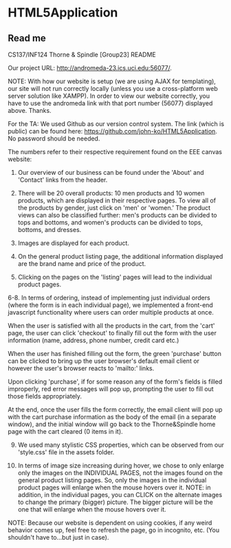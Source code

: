# HTML5Application

## Read me
CS137/INF124 Thorne & Spindle [Group23] README

Our project URL: http://andromeda-23.ics.uci.edu:56077/.

NOTE: With how our website is setup (we are using AJAX for templating), our site will not run correctly locally (unless you use a cross-platform web server solution like XAMPP). In order to view our website correctly, you have to use the andromeda link with that port number (56077) displayed above. Thanks.

For the TA: We used Github as our version control system. The link (which is public) can be found here: https://github.com/john-ko/HTML5Application.
No password should be needed.


The numbers refer to their respective requirement found on the EEE canvas website:
1. Our overview of our business can be found under the 'About' and 'Contact' links from the header.

2. There will be 20 overall products: 10 men products and 10 women products, which are displayed in their respective pages. To view all of the products by gender, just click on 'men' or 'women.' The product views can also be classified further: men's products can be divided to tops and bottoms, and women's products can be divided to tops, bottoms, and dresses.

3. Images are displayed for each product.

4. On the general product listing page, the additional information displayed are the brand name and price of the product.

5. Clicking on the pages on the 'listing' pages will lead to the individual product pages.

6-8. In terms of ordering, instead of implementing just individual orders (where the form is in each individual page), we implemented a front-end javascript functionality where users can order multiple products at once. 

When the user is satisfied with all the products in the cart, from the 'cart' page, the user can click 'checkout' to finally fill out the form with the user information (name, address, phone number, credit card etc.) 

When the user has finished filling out the form, the green 'purchase' button can be clicked to bring up the user browser's default email client or however the user's browser reacts to 'mailto:' links. 

Upon clicking 'purchase', if for some reason any of the form's fields is filled improperly, red error messages will pop up, prompting the user to fill out those fields appropriately.

At the end, once the user fills the form correctly, the email client will pop up with the cart purchase information as the body of the email (in a separate window), and the initial window will go back to the Thorne&Spindle home page with the cart cleared (0 items in it).

9. We used many stylistic CSS properties, which can be observed from our 'style.css' file in the assets folder.

10. In terms of image size increasing during hover, we chose to only enlarge only the images on the INDIVIDUAL PAGES, not the images found on the general product listing pages. So, only the images in the individual product pages will enlarge when the mouse hovers over it. NOTE: in addition, in the individual pages, you can CLICK on the alternate images to change the primary (bigger) picture. The bigger picture will be the one that will enlarge when the mouse hovers over it.

NOTE: Because our website is dependent on using cookies, if any weird behavior comes up, feel free to refresh the page, go in incognito, etc. (You shouldn't have to...but just in case).